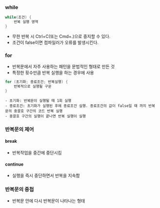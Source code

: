 ### while
```java
while(조건) {
	반복 실행 영역
}
```
- 무한 반복 시 Ctrl+C(또는 Cmd+.)으로 중지할 수 있다.
- 조건이 false이면 컴파일러가 오류를 발생시킨다.

### for
- 반복문에서 자주 사용하는 패턴을 문법적인 형태로 만든 것
- 특정한 횟수만큼 반복 실행을 하는 경우에 사용
```java
for (초기화; 종료조건; 반복실행) {
	반복적으로 실행될 구문
}
```
	- 초기화: 반복문이 실행될 때 1회 실행
	- 종료조건: 초기화가 실행된 후에 종료조건 실행. 종료조건의 값이 false일 때 까지 반복문의 중괄호 구간의 코드 반복 실행
	- 중괄호 구간의 실행이 끝나면 반복 실행이 실행

### 반복문의 제어
#### break
- 반복작업을 중간에 중단시킴
#### continue
- 실행을 즉시 중단하면서 반복을 지속함

### 반복문의 중첩
- 반복문 안에 다시 반복문이 나타나는 형태